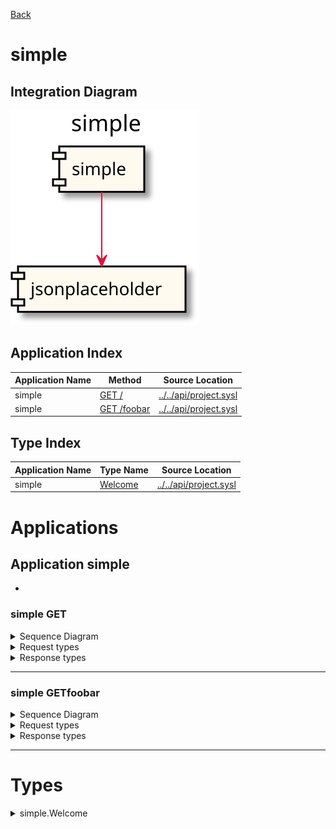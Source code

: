 

[Back](../README.md)


# simple

## Integration Diagram
![](integration.svg)







## Application Index
| Application Name | Method | Source Location |
----|----|----
simple | [GET /](#simple-GET) | [../../api/project.sysl](../../api/project.sysl)|  
simple | [GET /foobar](#simple-GETfoobar) | [../../api/project.sysl](../../api/project.sysl)|  

## Type Index
| Application Name | Type Name | Source Location |
----|----|----
simple | [Welcome](#simple.Welcome) | [../../api/project.sysl](../../api/project.sysl)|




# Applications





## Application simple

- 





### simple GET


<details>
<summary>Sequence Diagram</summary>

![](simple/get.svg)
</details>

<details>
<summary>Request types</summary>

#### Request types







</details>
<details>
<summary>Response types</summary>

#### Response types





![](simple/welcome.svg)



</details>

---





### simple GETfoobar


<details>
<summary>Sequence Diagram</summary>

![](simple/getfoobar.svg)
</details>

<details>
<summary>Request types</summary>

#### Request types







</details>
<details>
<summary>Response types</summary>

#### Response types






![](jsonplaceholder/todosresponse.svg)



</details>

---




# Types




<details>
<summary>simple.Welcome</summary>

### simple.Welcome

- 

![](simple/welcomesimple.svg)

[Full Diagram](simple/welcome.svg)

#### Fields

| Field name | Type | Description |
|----|----|----|
| Content | string | |

</details>

<div class="footer">

